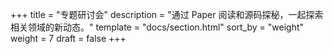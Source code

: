 +++
title = "专题研讨会"
description = "通过 Paper 阅读和源码探秘，一起探索相关领域的新动态。"
template = "docs/section.html"
sort_by = "weight"
weight = 7
draft = false
+++
